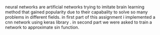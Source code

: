 neural networks are artificial networks trying to imitate brain learning method that gained popularity due to their capabality to solve so many problems in different fields.
in first part of this assignment i implemented a cnn network using keras library . in second part we were asked to train a network to approximate sin function.
